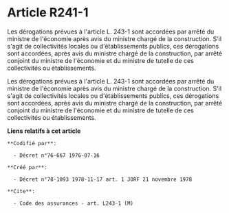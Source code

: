 # Article R241-1

Les dérogations prévues à l'article L. 243-1 sont accordées par arrêté du ministre  de l'économie après avis du ministre
chargé de la construction. S'il s'agit de collectivités locales ou d'établissements publics, ces dérogations sont accordées,
après avis du ministre chargé de la construction, par arrêté conjoint du ministre de l'économie et du ministre de tutelle de
ces collectivités ou établissements.

Les dérogations prévues à l'article L. 243-1 sont accordées par arrêté du ministre  de l'économie après avis du ministre
chargé de la construction. S'il s'agit de collectivités locales ou d'établissements publics, ces dérogations sont accordées,
après avis du ministre chargé de la construction, par arrêté conjoint du ministre de l'économie et du ministre de tutelle de
ces collectivités ou établissements.

**Liens relatifs à cet article**

	**Codifié par**:

	  - Décret n°76-667 1976-07-16

	**Créé par**:

	  - Décret n°78-1093 1978-11-17 art. 1 JORF 21 novembre 1978

	**Cite**:

	  - Code des assurances - art. L243-1 (M)
